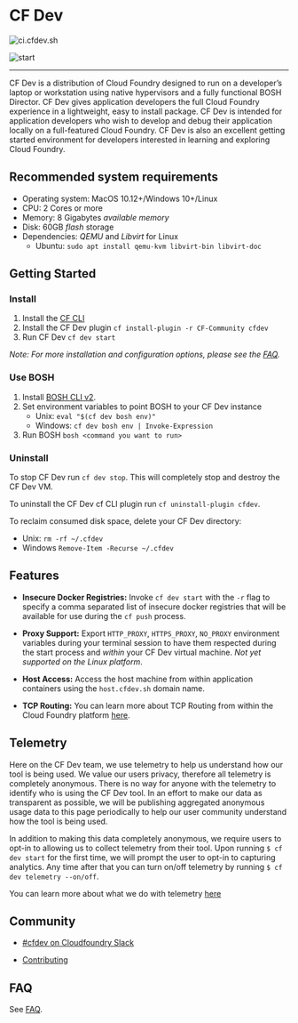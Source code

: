 # CF Dev

![ci.cfdev.sh](http://ci.cfdev.sh/api/v1/teams/main/pipelines/cfdev/jobs/build-cli/badge)

![start](./docs/start.png)

***********************************

CF Dev is a distribution of Cloud Foundry designed to run on a developer’s laptop or workstation using native hypervisors and a fully functional BOSH Director. CF Dev gives application developers the full Cloud Foundry experience in a lightweight, easy to install package. CF Dev is intended for application developers who wish to develop and debug their application locally on a full-featured Cloud Foundry. CF Dev is also an excellent getting started environment for developers interested in learning and exploring Cloud Foundry.

## Recommended system requirements

* Operating system: MacOS 10.12+/Windows 10+/Linux
* CPU: 2 Cores or more
* Memory: 8 Gigabytes _available memory_
* Disk: 60GB _flash_ storage
* Dependencies: _QEMU_ and _Libvirt_ for Linux
  * Ubuntu: `sudo apt install qemu-kvm libvirt-bin libvirt-doc`

## Getting Started

### Install

1. Install the [CF CLI](https://github.com/cloudfoundry/cli)
1. Install the CF Dev plugin `cf install-plugin -r CF-Community cfdev`
1. Run CF Dev `cf dev start`

_Note: For more installation and configuration options, please see the [FAQ](./FAQ.md#can-i-configure-the-working-directory)._

### Use BOSH

1. Install [BOSH CLI v2](https://bosh.io/docs/cli-v2.html).
1. Set environment variables to point BOSH to your CF Dev instance
	* Unix: `eval "$(cf dev bosh env)"`
	* Windows: `cf dev bosh env | Invoke-Expression`
1. Run BOSH `bosh <command you want to run>`

### Uninstall

To stop CF Dev run `cf dev stop`. This will completely stop and destroy the CF Dev VM.

To uninstall the CF Dev cf CLI plugin run `cf uninstall-plugin cfdev`.

To reclaim consumed disk space, delete your CF Dev directory:

* Unix: `rm -rf ~/.cfdev`
* Windows `Remove-Item -Recurse ~/.cfdev`

## Features

* **Insecure Docker Registries:** Invoke `cf dev start` with the `-r` flag to specify a comma separated list of insecure docker registries that will be
   available for use during the `cf push` process.

* **Proxy Support:** Export `HTTP_PROXY`, `HTTPS_PROXY`, `NO_PROXY` environment variables during your terminal session to have them respected during the start process and _within_
  your CF Dev virtual machine. _Not yet supported on the Linux platform_.

* **Host Access:** Access the host machine from within application containers using the `host.cfdev.sh` domain name.

* **TCP Routing:** You can learn more about TCP Routing from within the Cloud Foundry platform [here](https://github.com/cloudfoundry/routing-release#post-deploy-steps).

## Telemetry

Here on the CF Dev team, we use telemetry to help us understand how our tool is being used.  We value our users privacy, therefore all telemetry is completely anonymous. There is no way for anyone with the telemetry to identify who is using the CF Dev tool.  In an effort to make our data as transparent as possible, we will be publishing aggregated anonymous usage data to this page periodically to help our user community understand how the tool is being used. 

In addition to making this data completely anonymous, we require users to opt-in to allowing us to collect telemetry from their tool. Upon running `$ cf dev start` for the first time, we will prompt the user to opt-in to capturing analytics.  Any time after that you can turn on/off telemetry by running `$ cf dev telemetry --on/off`.

You can learn more about what we do with telemetry [here](https://github.com/cloudfoundry-incubator/cfdev/wiki/Telemetry)

## Community

* [#cfdev on Cloudfoundry Slack](https://cloudfoundry.slack.com)

* [Contributing](CONTRIBUTING.md)

## FAQ

See [FAQ](FAQ.md).
